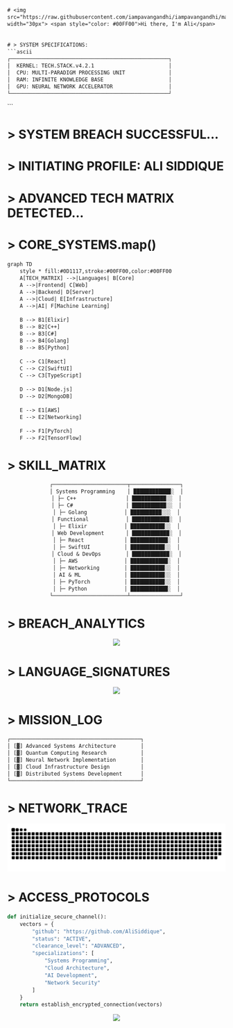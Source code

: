```

# <img src="https://raw.githubusercontent.com/iampavangandhi/iampavangandhi/master/gifs/Hi.gif" width="30px"> <span style="color: #00FF00">Hi there, I'm Ali</span>


# > SYSTEM SPECIFICATIONS:
```ascii
┌───────────────────────────────────────────────────┐
│  KERNEL: TECH.STACK.v4.2.1                        │
│  CPU: MULTI-PARADIGM PROCESSING UNIT              │
│  RAM: INFINITE KNOWLEDGE BASE                     │
│  GPU: NEURAL NETWORK ACCELERATOR                  │
└───────────────────────────────────────────────────┘
```

</div>
```

# > SYSTEM BREACH SUCCESSFUL...
# > INITIATING PROFILE: ALI SIDDIQUE
# > ADVANCED TECH MATRIX DETECTED...

</div>

# > CORE_SYSTEMS.map()

```mermaid
graph TD
    style * fill:#0D1117,stroke:#00FF00,color:#00FF00
    A[TECH_MATRIX] -->|Languages| B[Core]
    A -->|Frontend| C[Web]
    A -->|Backend| D[Server]
    A -->|Cloud| E[Infrastructure]
    A -->|AI| F[Machine Learning]
    
    B --> B1[Elixir]
    B --> B2[C++]
    B --> B3[C#]
    B --> B4[Golang]
    B --> B5[Python]
    
    C --> C1[React]
    C --> C2[SwiftUI]
    C --> C3[TypeScript]
    
    D --> D1[Node.js]
    D --> D2[MongoDB]
    
    E --> E1[AWS]
    E --> E2[Networking]
    
    F --> F1[PyTorch]
    F --> F2[TensorFlow]
```

# > SKILL_MATRIX

<div align="center">

```ascii
┌────────────────────────┬────────────────┐
│ Systems Programming    │ ████████████░  │
│ ├─ C++                │ ███████████░░  │
│ ├─ C#                 │ ███████████░░  │
│ ├─ Golang            │ ██████████░░░  │
│ Functional            │ ████████████░  │
│ ├─ Elixir            │ ███████████░░  │
│ Web Development       │ ████████████░  │
│ ├─ React             │ ████████████░  │
│ ├─ SwiftUI           │ ███████████░░  │
│ Cloud & DevOps        │ ████████████░  │
│ ├─ AWS               │ ████████████░  │
│ ├─ Networking        │ ███████████░░  │
│ AI & ML              │ ███████████░░  │
│ ├─ PyTorch           │ ███████████░░  │
│ ├─ Python            │ ████████████░  │
└────────────────────────┴────────────────┘
```

</div>

# > BREACH_ANALYTICS

<div align="center">
  <img src="https://github-readme-stats.vercel.app/api?username=AliSiddique&show_icons=true&theme=matrix&hide_border=true&bg_color=0D1117&title_color=00FF00&text_color=00FF00&icon_color=00FF00"/>
</div>

# > LANGUAGE_SIGNATURES

<div align="center">
  <img src="https://github-readme-stats.vercel.app/api/top-langs/?username=AliSiddique&layout=compact&theme=matrix&hide_border=true&bg_color=0D1117&title_color=00FF00&text_color=00FF00"/>
</div>

# > MISSION_LOG

```ascii
┌──────────────────────────────────────────┐
│ [▓] Advanced Systems Architecture        │
│ [▓] Quantum Computing Research           │
│ [▓] Neural Network Implementation        │
│ [▓] Cloud Infrastructure Design          │
│ [▓] Distributed Systems Development      │
└──────────────────────────────────────────┘
```

# > NETWORK_TRACE

<div align="center">
  <img src="https://raw.githubusercontent.com/platane/snk/output/github-contribution-grid-snake-dark.svg" width="800" />
</div>

# > ACCESS_PROTOCOLS

```python
def initialize_secure_channel():
    vectors = {
        "github": "https://github.com/AliSiddique",
        "status": "ACTIVE",
        "clearance_level": "ADVANCED",
        "specializations": [
            "Systems Programming",
            "Cloud Architecture",
            "AI Development",
            "Network Security"
        ]
    }
    return establish_encrypted_connection(vectors)
```

<div align="center">
  
[![][github-shield]][github-url]

</div>

[github-shield]: https://img.shields.io/badge/-GitHub-0D1117?style=for-the-badge&logo=github&logoColor=00FF00
[github-url]: https://github.com/AliSiddique
```
